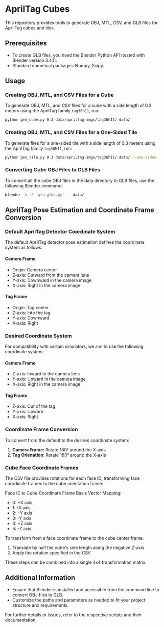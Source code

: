 # AprilTag Cubes

This repository provides tools to generate OBJ, MTL, CSV, and GLB files for AprilTag cubes and tiles. 

## Prerequisites

- To create GLB files, you need the Blender Python API (tested with Blender version 3.4.1).
- Standard numerical packages: Numpy, Scipy.

## Usage

### Creating OBJ, MTL, and CSV Files for a Cube

To generate OBJ, MTL, and CSV files for a cube with a side length of 0.3 meters using the AprilTag family `tag36h11`, run:

```bash
python gen_cube.py 0.3 data/apriltag-imgs/tag36h11/ data/
```

### Creating OBJ, MTL, and CSV Files for a One-Sided Tile

To generate files for a one-sided tile with a side length of 0.3 meters using the AprilTag family `tag36h11`, run:

```bash
python gen_tile.py 0.3 data/apriltag-imgs/tag36h11/ data/ --one-sided
```

### Converting Cube OBJ Files to GLB Files

To convert all the cube OBJ files in the data directory to GLB files, use the following Blender command:

```bash
blender -b -P 'gen_glbs.py' -- data/
```

## AprilTag Pose Estimation and Coordinate Frame Conversion

### Default AprilTag Detector Coordinate System

The default AprilTag detector pose estimation defines the coordinate system as follows:

#### Camera Frame
- Origin: Camera center
- Z-axis: Outward from the camera lens
- Y-axis: Downward in the camera image
- X-axis: Right in the camera image

#### Tag Frame
- Origin: Tag center
- Z-axis: Into the tag
- Y-axis: Downward
- X-axis: Right

### Desired Coordinate System

For compatibility with certain simulators, we aim to use the following coordinate system:

#### Camera Frame
- Z-axis: Inward to the camera lens
- Y-axis: Upward in the camera image
- X-axis: Right in the camera image

#### Tag Frame
- Z-axis: Out of the tag
- Y-axis: Upward
- X-axis: Right

### Coordinate Frame Conversion

To convert from the default to the desired coordinate system:

1. **Camera Frame:** Rotate 180° around the X-axis
2. **Tag Orienation:** Rotate 180° around the X-axis

### Cube Face Coordinate Frames

The CSV file provides rotations for each face ID, transforming face coordinate frames to the cube orientation frame:

Face ID to Cube Coordinate Frame Basis Vector Mapping:
- 0: +X axis
- 1: -X axis
- 2: +Y axis
- 3: -Y axis
- 4: +Z axis
- 5: -Z axis

To transform from a face coordinate frame to the cube center frame:

1. Translate by half the cube's side length along the negative Z-axis
2. Apply the rotation specified in the CSV

These steps can be combined into a single 4x4 transformation matrix.

## Additional Information

- Ensure that Blender is installed and accessible from the command line to convert OBJ files to GLB.
- Customize the paths and parameters as needed to fit your project structure and requirements.

For further details or issues, refer to the respective scripts and their documentation.